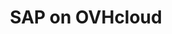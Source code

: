 ---
title: SAP on OVHcloud
slug: sap
excerpt: How to use SAP on OVHcloud solutions
sections: Getting started, Advanced usage, Concepts
order: 04
---